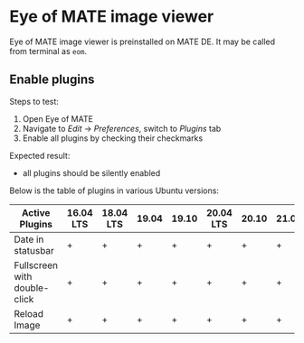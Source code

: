 # Eye of MATE image viewer

Eye of MATE image viewer is preinstalled on MATE DE. It may be called from terminal as `eom`.

## Enable plugins

Steps to test:

1. Open Eye of MATE
1. Navigate to *Edit* → *Preferences*, switch to *Plugins* tab
1. Enable all plugins by checking their checkmarks

Expected result:

* all plugins should be silently enabled

Below is the table of plugins in various Ubuntu versions:

| Active Plugins               | 16.04 LTS | 18.04 LTS | 19.04 | 19.10 | 20.04 LTS | 20.10 | 21.04 |
| ---------------------------- | --------- | --------- | ----- | ----- | --------- | ----- | ----- |
| Date in statusbar            | +         | +         | +     | +     | +         | +     | +     |
| Fullscreen with double-click | +         | +         | +     | +     | +         | +     | +     |
| Reload Image                 | +         | +         | +     | +     | +         | +     | +     |
